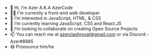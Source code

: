 - 👋 Hi, I’m Azer A.K.A AzerCode
- 👨‍💻 I'm currently a front-end web developer
- 👀 I’m interested in JavaScript, HTML, & CSS
- 🌱 I’m currently learning JavaScript, CSS and React.JS
- 💞️ I’m looking to collaborate on creating Open Source Projects
- 📫 You can reach me at azerclashroyal@gmail.com or via Discord - Azer#8885
- 😅 Pronounce him/he



<!---
AzerCode/AzerCode is a ✨ special ✨ repository because its `README.md` (this file) appears on your GitHub profile.
You can click the Preview link to take a look at your changes.
--->
